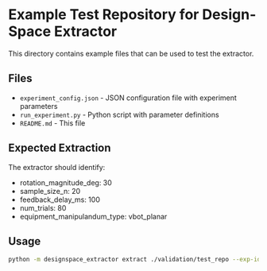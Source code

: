 # Example Test Repository for Design-Space Extractor

This directory contains example files that can be used to test the extractor.

## Files

- `experiment_config.json` - JSON configuration file with experiment parameters
- `run_experiment.py` - Python script with parameter definitions
- `README.md` - This file

## Expected Extraction

The extractor should identify:
- rotation_magnitude_deg: 30
- sample_size_n: 20
- feedback_delay_ms: 100
- num_trials: 80
- equipment_manipulandum_type: vbot_planar

## Usage

```bash
python -m designspace_extractor extract ./validation/test_repo --exp-id TEST001
```
